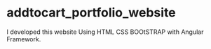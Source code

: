 # addtocart_portfolio_website
I developed this website Using HTML CSS BOOtSTRAP with Angular Framework.
